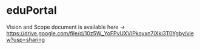 # eduPortal

Vision and Scope document is available here -> https://drive.google.com/file/d/10z5W_YoFPvUXVlPkoyxn7jXki3T0Ygby/view?usp=sharing
